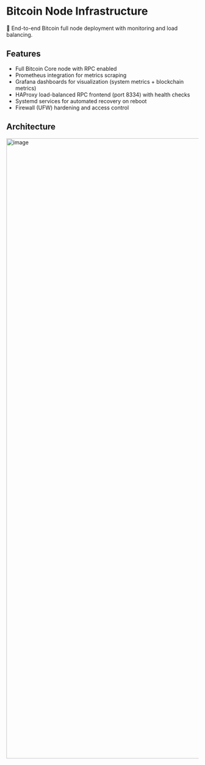 # Bitcoin Node Infrastructure

🚀 End-to-end Bitcoin full node deployment with monitoring and load balancing.

## Features
- Full Bitcoin Core node with RPC enabled
- Prometheus integration for metrics scraping
- Grafana dashboards for visualization (system metrics + blockchain metrics)
- HAProxy load-balanced RPC frontend (port 8334) with health checks
- Systemd services for automated recovery on reboot
- Firewall (UFW) hardening and access control

## Architecture 

<img width="969" height="1624" alt="image" src="https://github.com/user-attachments/assets/a9d0daa0-ace8-47c4-a848-286113c29f01" />
